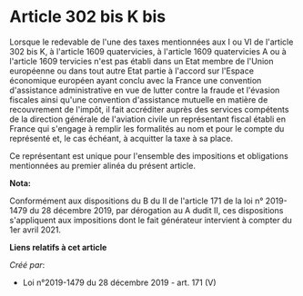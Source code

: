 # Article 302 bis K bis

Lorsque le redevable de l'une des taxes mentionnées aux I ou VI de l'article 302 bis K, à l'article 1609 quatervicies, à
l'article 1609 quatervicies A ou à l'article 1609 tervicies n'est pas établi dans un Etat membre de l'Union européenne ou
dans tout autre Etat partie à l'accord sur l'Espace économique européen ayant conclu avec la France une convention
d'assistance administrative en vue de lutter contre la fraude et l'évasion fiscales ainsi qu'une convention d'assistance
mutuelle en matière de recouvrement de l'impôt, il fait accréditer auprès des services compétents de la direction générale de
l'aviation civile un représentant fiscal établi en France qui s'engage à remplir les formalités au nom et pour le compte du
représenté et, le cas échéant, à acquitter la taxe à sa place.

Ce représentant est unique pour l'ensemble des impositions et obligations mentionnées au premier alinéa du présent article.

**Nota:**

Conformément aux dispositions du B du II de l'article 171 de la loi n° 2019-1479 du 28 décembre 2019, par dérogation au A
dudit II, ces dispositions s'appliquent aux impositions dont le fait générateur intervient à compter du 1er avril 2021.

**Liens relatifs à cet article**

_Créé par_:

  - Loi n°2019-1479 du 28 décembre 2019 - art. 171 (V)
